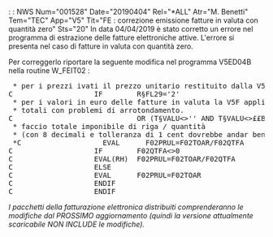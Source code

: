 :  : NWS Num="001528" Date="20190404" Rel="*ALL" Atr="M. Benetti" Tem="TEC" App="V5" Tit="FE :  correzione emissione fatture in valuta con quantità zero" Sts="20"
In data 04/04/2019 è stato corretto un errore nel programma di estrazione delle fatture elettroniche
attive.
L'errore si presenta nel caso di fatture in valuta con quantità zero.

Per correggerlo riportare la seguente modifica nel programma V5ED04B nella routine W_FEIT02  : 
<pre>
 * per i prezzi ivati il prezzo unitario restituito dalla V5F è ivato.
C                   IF        R§FL29='2'
 * per i valori in euro delle fatture in valuta la V5F applica il cambio a prezzo unitario e
 * totali con problemi di arrotondamento.
C                             OR (T§VALU<>'' AND T§VALU<>££B£2D)
 * faccio totale imponibile di riga / quantità
 * (con 8 decimali e tolleranza di 1 cent dovrebbe andar bene)
 *C                   EVAL      F02PRUL=F02TOAR/F02QTFA                      RIGA COMMENTATA
C                   IF        F02QTFA<>0                                   RIGHE AGGIUNTE
C                   EVAL(RH)  F02PRUL=F02TOAR/F02QTFA                      RIGHE AGGIUNTE
C                   ELSE                                                   RIGHE AGGIUNTE
C                   EVAL      F02PRUL=F02TOAR                              RIGHE AGGIUNTE
C                   ENDIF                                                  RIGHE AGGIUNTE
C                   ENDIF
</pre>

<i>I pacchetti della fatturazione elettronica distribuiti comprenderanno le modifiche dal PROSSIMO
aggiornamento (quindi la versione attualmente scaricabile NON INCLUDE le modifiche).</i> 